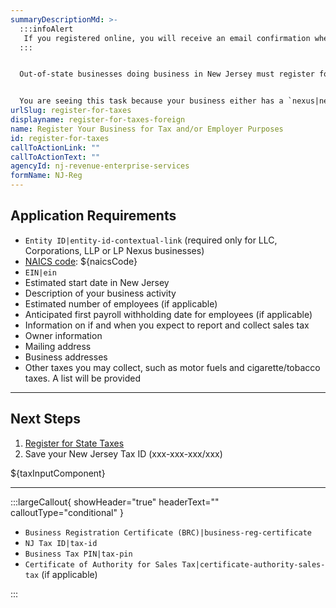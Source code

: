 ```yaml
---
summaryDescriptionMd: >-
  :::infoAlert
   If you registered online, you will receive an email confirmation where you can download your BRC. It may take up to 72 hours before you can download your BRC on a public site. Your PIN may take longer to receive because it is sent through the mail.
  :::


  Out-of-state businesses doing business in New Jersey must register for State taxes.


  You are seeing this task because your business either has a `nexus|nexus-business` in New Jersey, `remote workers|remote-worker` in New Jersey, or is a `remote seller|remote-seller` in New Jersey.
urlSlug: register-for-taxes
displayname: register-for-taxes-foreign
name: Register Your Business for Tax and/or Employer Purposes
id: register-for-taxes
callToActionLink: ""
callToActionText: ""
agencyId: nj-revenue-enterprise-services
formName: NJ-Reg
---
```


## Application Requirements

- `Entity ID|entity-id-contextual-link` (required only for LLC, Corporations, LLP or LP Nexus businesses)
- [NAICS code](/tasks/naics-code-determination): ${naicsCode}
- `EIN|ein`
- Estimated start date in New Jersey
- Description of your business activity
- Estimated number of employees (if applicable)
- Anticipated first payroll withholding date for employees (if applicable)
- Information on if and when you expect to report and collect sales tax
- Owner information
- Mailing address
- Business addresses
- Other taxes you may collect, such as motor fuels and cigarette/tobacco taxes. A list will be provided

---

## Next Steps

1. [Register for State Taxes](https://www.njportal.com/DOR/BusinessRegistration)
2. Save your New Jersey Tax ID (xxx-xxx-xxx/xxx)

${taxInputComponent}

---

:::largeCallout{ showHeader="true" headerText="" calloutType="conditional" }

- `Business Registration Certificate (BRC)|business-reg-certificate`
- `NJ Tax ID|tax-id`
- `Business Tax PIN|tax-pin`
- `Certificate of Authority for Sales Tax|certificate-authority-sales-tax` (if applicable)

:::
